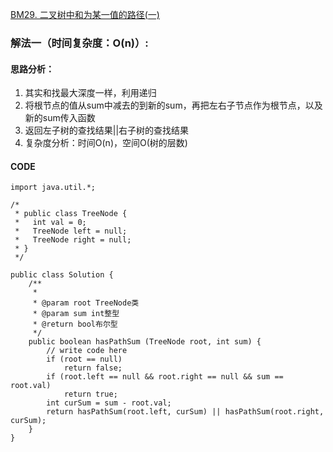 [BM29. 二叉树中和为某一值的路径(一)](https://www.nowcoder.com/practice/508378c0823c423baa723ce448cbfd0c?tpId=295&tqId=634&ru=%2Fpractice%2F8a2b2bf6c19b4f23a9bdb9b233eefa73&qru=%2Fta%2Fformat-top101%2Fquestion-ranking&sourceUrl=%2Fexam%2Foj)
### 解法一（时间复杂度：O(n)）:
#### 思路分析：
1. 其实和找最大深度一样，利用递归
2. 将根节点的值从sum中减去的到新的sum，再把左右子节点作为根节点，以及新的sum传入函数
3. 返回左子树的查找结果||右子树的查找结果
4. 复杂度分析：时间O(n)，空间O(树的层数)
#### CODE
```
import java.util.*;

/*
 * public class TreeNode {
 *   int val = 0;
 *   TreeNode left = null;
 *   TreeNode right = null;
 * }
 */

public class Solution {
    /**
     * 
     * @param root TreeNode类 
     * @param sum int整型 
     * @return bool布尔型
     */
    public boolean hasPathSum (TreeNode root, int sum) {
        // write code here
        if (root == null)
            return false;
        if (root.left == null && root.right == null && sum == root.val)
            return true;
        int curSum = sum - root.val;
        return hasPathSum(root.left, curSum) || hasPathSum(root.right, curSum);
    }
}
```
